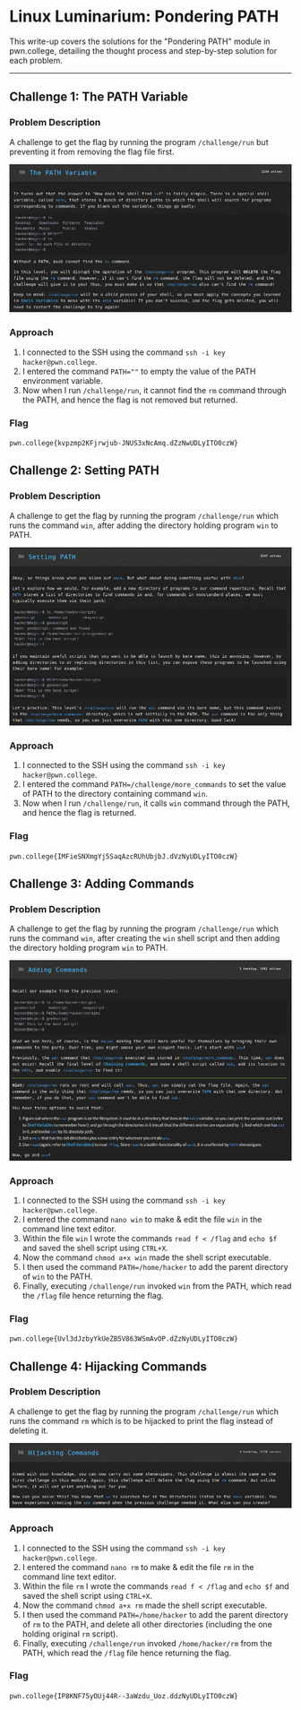 # Linux Luminarium: Pondering PATH

This write-up covers the solutions for the "Pondering PATH" module in pwn.college, detailing the thought process and step-by-step solution for each problem.

---

## Challenge 1: The PATH Variable

### Problem Description
A challenge to get the flag by running the program `/challenge/run` but preventing it from removing the flag file first.

![The Path Variable](./images/Pondering_PATH/1.png)

### Approach
1. I connected to the SSH using the command `ssh -i key hacker@pwn.college`.
2. I entered the command `PATH=""` to empty the value of the PATH environment variable.
3. Now when I run `/challenge/run`, it cannot find the `rm` command through the PATH, and hence the flag is not removed but returned.

### Flag
`pwn.college{kvpzmp2KFjrwjub-JNUS3xNcAmq.dZzNwUDLyITO0czW}`



## Challenge 2: Setting PATH

### Problem Description
A challenge to get the flag by running the program `/challenge/run` which runs the command `win`, after adding the directory holding program `win` to PATH.

![Setting PATH](./images/Pondering_PATH/2.png)

### Approach
1. I connected to the SSH using the command `ssh -i key hacker@pwn.college`.
2. I entered the command `PATH=/challenge/more_commands` to set the value of PATH to the directory containing command `win`.
3. Now when I run `/challenge/run`, it calls `win` command through the PATH, and hence the flag is returned.

### Flag
`pwn.college{IMFieSNXmgYj5SaqAzcRUhUbjbJ.dVzNyUDLyITO0czW}`



## Challenge 3: Adding Commands

### Problem Description
A challenge to get the flag by running the program `/challenge/run` which runs the command `win`, after creating the `win` shell script and then adding the directory holding program `win` to PATH.

![Adding Commands](./images/Pondering_PATH/3.png)

### Approach
1. I connected to the SSH using the command `ssh -i key hacker@pwn.college`.
2. I entered the command `nano win` to make & edit the file `win` in the command line text editor.
3. Within the file `win` I wrote the commands `read f < /flag` and `echo $f` and saved the shell script using `CTRL+X`.
4. Now the command `chmod a+x win` made the shell script executable.
5. I then used the command `PATH=/home/hacker` to add the parent directory of `win` to the PATH.
6. Finally, executing `/challenge/run` invoked `win` from the PATH, which read the `/flag` file hence returning the flag.

### Flag
`pwn.college{Uvl3dJzbyYkUeZB5V863WSmAvOP.dZzNyUDLyITO0czW}`



## Challenge 4: Hijacking Commands

### Problem Description
A challenge to get the flag by running the program `/challenge/run` which runs the command `rm` which is to be hijacked to print the flag instead of deleting it.

![Hijacking Commands](./images/Pondering_PATH/4.png)

### Approach
1. I connected to the SSH using the command `ssh -i key hacker@pwn.college`.
2. I entered the command `nano rm` to make & edit the file `rm` in the command line text editor.
3. Within the file `rm` I wrote the commands `read f < /flag` and `echo $f` and saved the shell script using `CTRL+X`.
4. Now the command `chmod a+x rm` made the shell script executable.
5. I then used the command `PATH=/home/hacker` to add the parent directory of `rm` to the PATH, and delete all other directories (including the one holding original `rm` script).
6. Finally, executing `/challenge/run` invoked `/home/hacker/rm` from the PATH, which read the `/flag` file hence returning the flag.

### Flag
`pwn.college{IP8KNF75yOUj44R--3aWzdu_Uoz.ddzNyUDLyITO0czW}`
